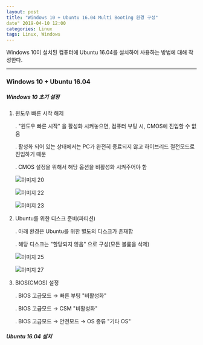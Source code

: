 ```yaml
---
layout: post
title: "Windows 10 + Ubuntu 16.04 Multi Booting 환경 구성"
date" 2019-04-10 12:00
categories: Linux
tags: Linux, Windows
---
```




Windows 10이 설치된 컴퓨터에 Ubuntu 16.04를 설치하여 사용하는 방법에 대해 작성한다.

------

### Windows 10 + Ubuntu 16.04

##### Windows 10 초기 설정

1. 윈도우 빠른 시작 해제

   . "윈도우 빠른 시작" 을 활성화 시켜놓으면, 컴퓨터 부팅 시, CMOS에 진입할 수 없음

   . 활성화 되어 있는 상태에서는 PC가 완전히 종료되지 않고 하이브리드 절전모드로 진입하기 때문

   . CMOS 설정을 위해서 해당 옵션을 비활성화 시켜주어야 함

   ![이미지 20](https://user-images.githubusercontent.com/29933947/55859932-11a56580-5bae-11e9-8f11-ec14a7e43945.png)

   

   

   ![이미지 22](https://user-images.githubusercontent.com/29933947/55860487-4fef5480-5baf-11e9-8751-9bd3a5986c19.png)

   

   

   ![이미지 23](https://user-images.githubusercontent.com/29933947/55860491-51b91800-5baf-11e9-885a-02e3b205cc17.png)

   

2. Ubuntu를 위한 디스크 준비(파티션)

   . 아래 환경은 Ubuntu를 위한 별도의 디스크가 존재함

   . 해당 디스크는 "할당되지 않음" 으로 구성(모든 볼륨을 삭제)

   

   

   ![이미지 25](https://user-images.githubusercontent.com/29933947/55861485-70b8a980-5bb1-11e9-99de-8ce48dba23df.png)

   

   

   ![이미지 27](https://user-images.githubusercontent.com/29933947/55861488-71514000-5bb1-11e9-9815-d98fdb0feae4.png)

   

3. BIOS(CMOS) 설정

   . BIOS 고급모드 → 빠른 부팅 "비활성화"

   . BIOS 고급모드 → CSM "비활성화" 

   . BIOS 고급모드 → 안전모드 → OS 종류 "기타 OS"



##### Ubuntu 16.04 설치













